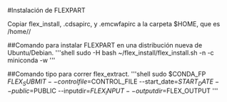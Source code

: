 #Instalación de FLEXPART

Copiar flex_install, .cdsapirc, y .emcwfapirc a la carpeta $HOME, que es /home/<username>/

##Comando para instalar FLEXPART en una distribución nueva de Ubuntu/Debian.
'''shell
sudo -H bash ~/flex_install/flex_install.sh -n <username> -c miniconda -w
'''

##Comando tipo para correr flex_extract.
'''shell
sudo $CONDA_FP $FLEX_SUBMIT --controlfile=$CONTROL_FILE --start_date=$START_DATE --public=$PUBLIC --inputdir=$FLEX_INPUT --outputdir=$FLEX_OUTPUT
'''
